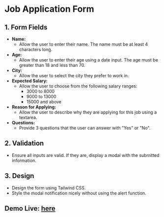 # Job Application Form

## 1. Form Fields

- **Name:**
  - Allow the user to enter their name. The name must be at least 4 characters long.
- **Age:**
  - Allow the user to enter their age using a date input. The age must be greater than 18 and less than 70.
- **City:**
  - Allow the user to select the city they prefer to work in.
- **Expected Salary:**
  - Allow the user to choose from the following salary ranges:
    - 3000 to 8000
    - 9000 to 13000
    - 15000 and above
- **Reason for Applying:**
  - Allow the user to describe why they are applying for this job using a textarea.
- **Questions:**
  - Provide 3 questions that the user can answer with "Yes" or "No".

## 2. Validation

- Ensure all inputs are valid. If they are, display a modal with the submitted information.

## 3. Design

- Design the form using Tailwind CSS.
- Style the modal notification nicely without using the alert function.

## Demo Live: [here](https://666a9b2e57f9fba3fa677323--teal-concha-6ca1d1.netlify.app/)
